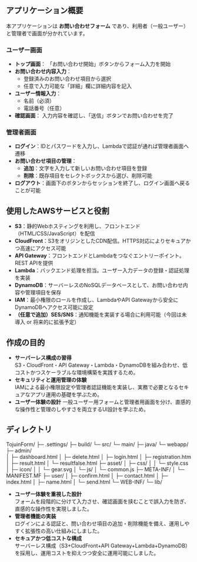 ## アプリケーション概要
本アプリケーションは **お問い合わせフォーム** であり、利用者（一般ユーザー）と管理者で画面が分かれています。<br>

### ユーザー画面
- **トップ画面**： 「お問い合わせ開始」ボタンからフォーム入力を開始<br>
- **お問い合わせ内容入力**：  
  - 登録済みのお問い合わせ項目から選択<br>
  - 任意で入力可能な「詳細」欄に詳細内容を記入<br>
- **ユーザー情報入力**：  
  - 名前（必須）<br>
  - 電話番号（任意）<br>
- **確認画面**： 入力内容を確認し、「送信」ボタンでお問い合わせを完了<br>

### 管理者画面
- **ログイン**：IDとパスワードを入力し、Lambdaで認証が通れば管理者画面へ遷移<br>
- **お問い合わせ項目の管理**：  
  - **追加**：文字を入力して新しいお問い合わせ項目を登録<br>
  - **削除**：既存項目をセレクトボックスから選び、削除可能<br>
- **ログアウト**：画面下のボタンからセッションを終了し、ログイン画面へ戻ることが可能<br>


## 使用したAWSサービスと役割
- **S3**：静的Webホスティングを利用し、フロントエンド（HTML/CSS/JavaScript）を配信  
- **CloudFront**：S3をオリジンとしたCDN配信。HTTPS対応によりセキュアかつ高速にアクセス可能  
- **API Gateway**：フロントエンドとLambdaをつなぐエントリーポイント。REST APIを提供  
- **Lambda**：バックエンド処理を担当。ユーザー入力データの登録・認証処理を実装  
- **DynamoDB**：サーバーレスのNoSQLデータベースとして、お問い合わせ内容や管理項目を保存  
- **IAM**：最小権限のロールを作成し、LambdaやAPI Gatewayから安全にDynamoDBへアクセス可能に設定  
- **（任意で追加）SES/SNS**：通知機能を実装する場合に利用可能（今回は未導入 or 将来的に拡張予定）

## 作成の目的
- **サーバーレス構成の習得**  
  S3・CloudFront・API Gateway・Lambda・DynamoDBを組み合わせ、低コストかつスケーラブルな環境構築を実践するため。  
- **セキュリティと運用管理の体験**  
  IAMによる最小権限設定や管理者認証機能を実装し、実務で必要となるセキュアなアプリ運用の基礎を学ぶため。  
- **ユーザー体験の設計**
   一般ユーザー用フォームと管理者用画面を分け、直感的な操作性と管理のしやすさを両立するUI設計を学ぶため。
  
## ディレクトリ
TojuinForm/
├─ .settings/
├─ build/
└─ src/
   └─ main/
      ├─ java/
      └─ webapp/
         ├─ admin/                       
         │  ├─ dashboard.html
         │  ├─ delete.html
         │  ├─ login.html
         │  ├─ registration.htm          
         │  ├─ result.html
         │  └─ resultfalse.html
         ├─ asset/ 
         │  ├─ css/
         │  │  └─ style.css
         │  ├─ icon/
         │  │  └─ gear.svg
         │  └─ js/
         │     └─ common.js
         ├─ META-INF/
         │  └─ MANIFEST.MF
         ├─ user/
         │  ├─ confirm.html
         │  ├─ contact.html
         │  ├─ index.html
         │  ├─ name.html
         │  └─ send.html
         └─ WEB-INF/
            └─ lib/

 - **ユーザー体験を重視した設計**  
  フォームを段階的に分けて入力させ、確認画面を挟むことで誤入力を防ぎ、直感的な操作性を実現しました。  
- **管理者機能の実装**  
  ログインによる認証と、問い合わせ項目の追加・削除機能を備え、運用しやすく拡張性の高い仕組みにしました。 
- **セキュアかつ低コストな構成**  
  サーバーレス構成（S3+CloudFront+API Gateway+Lambda+DynamoDB）を採用し、運用コストを抑えつつ安全に運用可能にしました。

